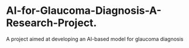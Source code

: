 # AI-for-Glaucoma-Diagnosis-A-Research-Project.
A project aimed at developing an AI-based model for glaucoma diagnosis
